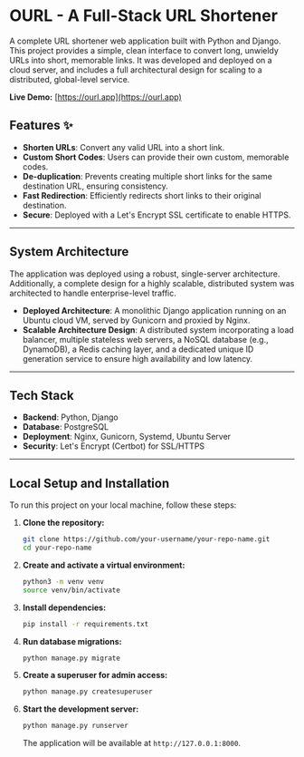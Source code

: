 # OURL - A Full-Stack URL Shortener

A complete URL shortener web application built with Python and Django. This project provides a simple, clean interface to convert long, unwieldy URLs into short, memorable links. It was developed and deployed on a cloud server, and includes a full architectural design for scaling to a distributed, global-level service.

**Live Demo:** [https://ourl.app](https://ourl.app)

## Features ✨

  * **Shorten URLs**: Convert any valid URL into a short link.
  * **Custom Short Codes**: Users can provide their own custom, memorable codes.
  * **De-duplication**: Prevents creating multiple short links for the same destination URL, ensuring consistency.
  * **Fast Redirection**: Efficiently redirects short links to their original destination.
  * **Secure**: Deployed with a Let's Encrypt SSL certificate to enable HTTPS.

-----

## System Architecture

The application was deployed using a robust, single-server architecture. Additionally, a complete design for a highly scalable, distributed system was architected to handle enterprise-level traffic.

  * **Deployed Architecture**: A monolithic Django application running on an Ubuntu cloud VM, served by Gunicorn and proxied by Nginx.
  * **Scalable Architecture Design**: A distributed system incorporating a load balancer, multiple stateless web servers, a NoSQL database (e.g., DynamoDB), a Redis caching layer, and a dedicated unique ID generation service to ensure high availability and low latency.

-----

## Tech Stack

  * **Backend**: Python, Django
  * **Database**: PostgreSQL
  * **Deployment**: Nginx, Gunicorn, Systemd, Ubuntu Server
  * **Security**: Let's Encrypt (Certbot) for SSL/HTTPS

-----

## Local Setup and Installation

To run this project on your local machine, follow these steps:

1.  **Clone the repository:**
    ```bash
    git clone https://github.com/your-username/your-repo-name.git
    cd your-repo-name
    ```
2.  **Create and activate a virtual environment:**
    ```bash
    python3 -m venv venv
    source venv/bin/activate
    ```
3.  **Install dependencies:**
    ```bash
    pip install -r requirements.txt
    ```
4.  **Run database migrations:**
    ```bash
    python manage.py migrate
    ```
5.  **Create a superuser for admin access:**
    ```bash
    python manage.py createsuperuser
    ```
6.  **Start the development server:**
    ```bash
    python manage.py runserver
    ```
    The application will be available at `http://127.0.0.1:8000`.
